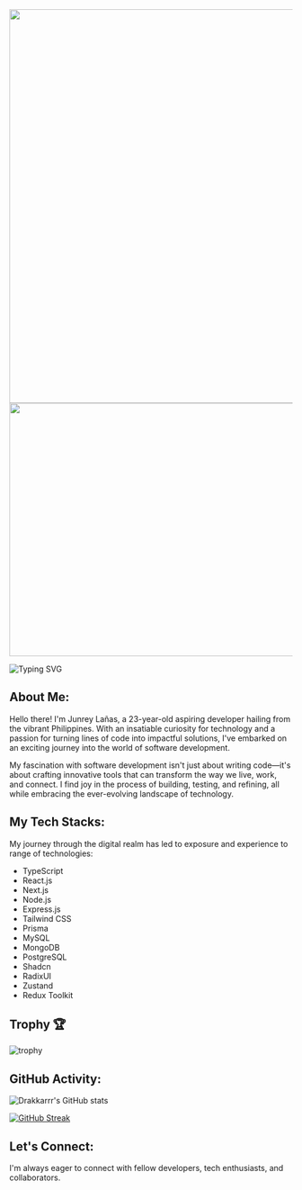 <div align="center">
  <img src="https://media.giphy.com/media/WSBeyxvC1jH496xQGA/giphy.gif" width="700" height="auto"/>
</div>

<div align="center">
  <img src="https://media.giphy.com/media/dWesBcTLavkZuG35MI/giphy.gif" width="700" height="450"/>
</div>

![Typing SVG](https://readme-typing-svg.herokuapp.com?size=57&duration=1800&color=00DB4D&multiline=true&width=1200&height=150&lines=Welcome+Visitor!;I'm+Junrey+La%C3%B1as%2C+An+aspiring+dev💻+;++++++)

## About Me:
Hello there! I'm Junrey Lañas, a 23-year-old aspiring developer hailing from the vibrant Philippines. With an insatiable curiosity for technology and a passion for turning lines of code into impactful solutions, I've embarked on an exciting journey into the world of software development.

My fascination with software development isn't just about writing code—it's about crafting innovative tools that can transform the way we live, work, and connect. I find joy in the process of building, testing, and refining, all while embracing the ever-evolving landscape of technology.

## My Tech Stacks:
My journey through the digital realm has led to exposure and experience to range of technologies:

- TypeScript
- React.js
- Next.js
- Node.js
- Express.js
- Tailwind CSS
- Prisma
- MySQL
- MongoDB
- PostgreSQL
- Shadcn
- RadixUI
- Zustand
- Redux Toolkit


## Trophy 🏆

![trophy](https://github-profile-trophy.vercel.app/?username=Drakkarrr&column=3&theme=onedark)

## GitHub Activity:

![Drakkarrr's GitHub stats](https://github-readme-stats.vercel.app/api?username=Drakkarrr&show_icons=true&theme=midnight-purple)


[![GitHub Streak](https://github-readme-streak-stats.herokuapp.com/?user=Drakkarrr&theme=soft-green&date_format=M%20j%5B%2C%20Y%5D)](https://git.io/streak-stats)

## Let's Connect:
I'm always eager to connect with fellow developers, tech enthusiasts, and collaborators.
